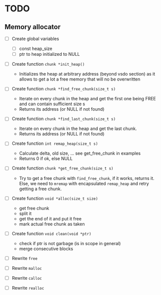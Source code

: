 # TODO

## Memory allocator

- [ ] Create global variables
  - [ ] const heap_size
  - [ ] ptr to heap initialized to NULL

- [ ] Create function `chunk *init_heap()`
  - Initializes the heap at arbitrary address (beyond vsdo section) as it allows to get a lot a free memory that will no be overwritten

- [ ] Create function `chunk *find_free_chunk(size_t s)`
  - Iterate on every chunk in the heap and get the first one being FREE and can contain sufficient size s
  - Returns its address (or NULL if not found)

- [ ] Create function `chunk *find_last_chunk(size_t s)`
  - Iterate on every chunk in the heap and get the last chunk.
  - Returns its address (or NULL if not found)

- [ ] Create function `int remap_heap(size_t s)`
  - Calculate delta, old size, ... see get_free_chunk in examples
  - Returns 0 if ok, else NULL

- [ ] Create function `chunk *get_free_chunk(size_t s)`
  - Try to get a free chunk with `find_free_chunk`, if it works, returns it. Else, we need to `mremap` with encapsulated `remap_heap` and retry getting a free chunk.

- [ ] Create function `void *alloc(size_t size)`
  - get free chunk
  - split it
  - get the end of it and put it free
  - mark actual free chunk as taken

- [ ] Create function `void clean(void *ptr)`
  - check if ptr is not garbage (is in scope in general)
  - merge consecutive blocks

- [ ] Rewrite `free`
- [ ] Rewrite `malloc`
- [ ] Rewrite `calloc`
- [ ] Rewrite `realloc`
